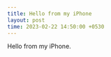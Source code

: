 ```yaml
---
title: Hello from my iPhone
layout: post
time: 2023-02-22 14:50:00 +0530
---
```


Hello from my iPhone.
